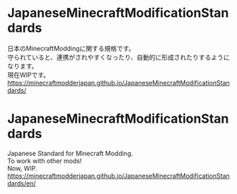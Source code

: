 # JapaneseMinecraftModificationStandards
日本のMinecraftModdingに関する規格です。  
守られていると、連携がされやすくなったり、自動的に形成されたりするようになります。  
現在WIPです。  
https://minecraftmodderjapan.github.io/JapaneseMinecraftModificationStandards/

# JapaneseMinecraftModificationStandards
Japanese Standard for Minecraft Modding.  
To work with other mods!  
Now, WIP.  
https://minecraftmodderjapan.github.io/JapaneseMinecraftModificationStandards/en/
